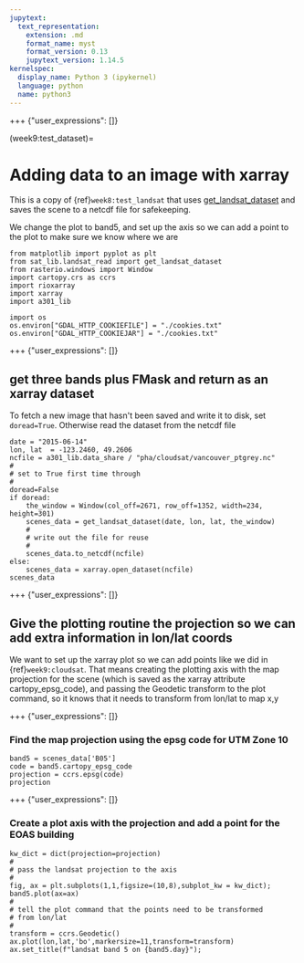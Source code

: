 ```yaml
---
jupytext:
  text_representation:
    extension: .md
    format_name: myst
    format_version: 0.13
    jupytext_version: 1.14.5
kernelspec:
  display_name: Python 3 (ipykernel)
  language: python
  name: python3
---
```


+++ {"user_expressions": []}

(week9:test_dataset)=
# Adding data to an image with xarray

This is a copy of {ref}`week8:test_landsat` that uses [get_landsat_dataset](https://phaustin.github.io/a301_web/full_listing.html#sat_lib.landsat_read.get_landsat_dataset) and saves the scene to
a netcdf file for safekeeping.

We change the plot to band5, and set up the axis so we can add a point to the plot to make sure we know where we are

```{code-cell} ipython3
from matplotlib import pyplot as plt
from sat_lib.landsat_read import get_landsat_dataset
from rasterio.windows import Window
import cartopy.crs as ccrs
import rioxarray
import xarray
import a301_lib
```

```{code-cell} ipython3
import os
os.environ["GDAL_HTTP_COOKIEFILE"] = "./cookies.txt"
os.environ["GDAL_HTTP_COOKIEJAR"] = "./cookies.txt"
```

+++ {"user_expressions": []}

## get three bands plus FMask and return as an xarray dataset

To fetch a new image that hasn't been saved and write it to disk,
set `doread=True`. Otherwise read the dataset from the netcdf file

```{code-cell} ipython3
date = "2015-06-14"
lon, lat  = -123.2460, 49.2606
ncfile = a301_lib.data_share / "pha/cloudsat/vancouver_ptgrey.nc"
#
# set to True first time through
#
doread=False
if doread:
    the_window = Window(col_off=2671, row_off=1352, width=234, height=301)
    scenes_data = get_landsat_dataset(date, lon, lat, the_window) 
    #
    # write out the file for reuse
    #
    scenes_data.to_netcdf(ncfile)
else:
    scenes_data = xarray.open_dataset(ncfile)
scenes_data
```

+++ {"user_expressions": []}

## Give the plotting routine the projection so we can add extra information in lon/lat coords

We want to set up the xarray plot so we can add points like we did in {ref}`week9:cloudsat`.  That means
creating the plotting axis with the map projection for the scene (which is saved as the xarray
attribute cartopy_epsg_code), and passing the Geodetic transform to the plot command, so it
knows that it needs to transform from lon/lat to map x,y

+++ {"user_expressions": []}

### Find the map projection using the epsg code for UTM Zone 10

```{code-cell} ipython3
band5 = scenes_data['B05']
code = band5.cartopy_epsg_code
projection = ccrs.epsg(code)
projection
```

+++ {"user_expressions": []}

### Create a plot axis with the projection and add a point for the EOAS building

```{code-cell} ipython3
kw_dict = dict(projection=projection)
#
# pass the landsat projection to the axis
#
fig, ax = plt.subplots(1,1,figsize=(10,8),subplot_kw = kw_dict);
band5.plot(ax=ax)
#
# tell the plot command that the points need to be transformed
# from lon/lat
#
transform = ccrs.Geodetic()
ax.plot(lon,lat,'bo',markersize=11,transform=transform)
ax.set_title(f"landsat band 5 on {band5.day}");
```
